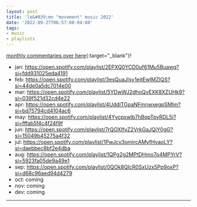```yaml
---
layout: post
title: 'le&#039;mn "movement" music 2022'
date: '2022-09-27T06:57:00-04:00'
tags:
- music
- playlists
--- 
```


<!-- jan 2022, lawrence was on personal reflection retreat and remembered the joy he used to get from making playlists with friends. this was a practice he learned about from ross chanowski who used to do seasonal (i think) playlists with his friends. when they were working on jungle together, they would make playlists and it was a :fire emoji: practice. 
 -->

[monthly commentaries over here](https://docs.google.com/document/d/1HShAgDnyFPLlLTe4YWoQU-aqwha5M2H4DNim1lmC38I/edit#){:target="_blank"}!

* jan: <https://open.spotify.com/playlist/2EPXQ0YCD0uf61Mu5Buawq?si=fdd931025eda4191>
* feb: <https://open.spotify.com/playlist/3esQuaJIsy1ejtEwIMZIQS?si=44de0a5dc7014e00>
* mar: <https://open.spotify.com/playlist/5YDwWJ2dhoQvEXK8XZUHk9?si=039f521d32cd4e22>
* apr: <https://open.spotify.com/playlist/4UddITGpaNFmnwxegpSMIm?si=bd75794cd4104ac6>
* may: <https://open.spotify.com/playlist/4Yycpxwlb7hBqpTpyRDL5i?si=fffab5f4c4f24f9f>
* jun: <https://open.spotify.com/playlist/7rQOXIfvZ2VrkGaJQiY0gG?si=15049b45275a4f32>
* jul: <https://open.spotify.com/playlist/1PwJcv3omircAMyfHvaoLY?si=daebbec8bf2e4dba>
* aug: <https://open.spotify.com/playlist/1QPg2g2MPtDHmo7o4MPYrV?si=5923fa05de9a49e1>
* sep: <https://open.spotify.com/playlist/0QOk8QIcR0SxUzx5Pp9oxP?si=d68c96aed94d4279>
* oct: coming
* nov: coming
* dev: coming




---


<!-- hyperlink bank -->


<!-- &#042; = asterisk -->
<!-- &#039; = single quote '-->
